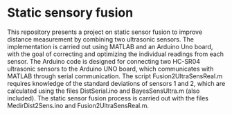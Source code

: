# Static sensory fusion
This repository presents a project on static sensor fusion to improve distance measurement by combining two ultrasonic sensors. The implementation is carried out using MATLAB and an Arduino Uno board, with the goal of correcting and optimizing the individual readings from each sensor.
The Arduino code is designed for connecting two HC-SR04 ultrasonic sensors to the Arduino UNO board, which communicates with MATLAB through serial communication.
The script Fusion2UltraSensReal.m requires knowledge of the standard deviations of sensors 1 and 2, which are calculated using the files DistSerial.ino and BayesSensUltra.m (also included).
The static sensor fusion process is carried out with the files MedirDist2Sens.ino and Fusion2UltraSensReal.m.

